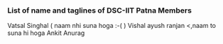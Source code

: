 ### List of name and taglines of DSC-IIT Patna Members 

Vatsal Singhal ( naam nhi suna hoga :-( )
Vishal
ayush ranjan <,naam to suna hi hoga
Ankit Anurag
